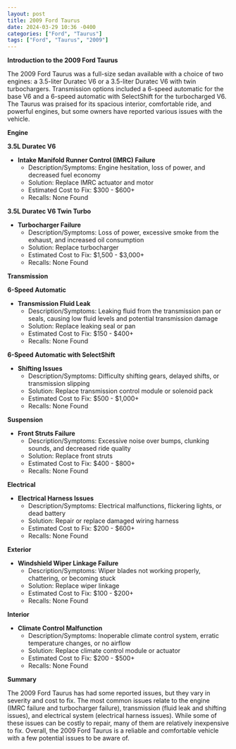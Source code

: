 ```yaml
---
layout: post
title: 2009 Ford Taurus
date: 2024-03-29 10:36 -0400
categories: ["Ford", "Taurus"]
tags: ["Ford", "Taurus", "2009"]
---
```

**Introduction to the 2009 Ford Taurus**

The 2009 Ford Taurus was a full-size sedan available with a choice of two engines: a 3.5-liter Duratec V6 or a 3.5-liter Duratec V6 with twin turbochargers. Transmission options included a 6-speed automatic for the base V6 and a 6-speed automatic with SelectShift for the turbocharged V6. The Taurus was praised for its spacious interior, comfortable ride, and powerful engines, but some owners have reported various issues with the vehicle.

**Engine**

**3.5L Duratec V6**

* **Intake Manifold Runner Control (IMRC) Failure**
    * Description/Symptoms: Engine hesitation, loss of power, and decreased fuel economy
    * Solution: Replace IMRC actuator and motor
    * Estimated Cost to Fix: $300 - $600+
    * Recalls: None Found

**3.5L Duratec V6 Twin Turbo**

* **Turbocharger Failure**
    * Description/Symptoms: Loss of power, excessive smoke from the exhaust, and increased oil consumption
    * Solution: Replace turbocharger
    * Estimated Cost to Fix: $1,500 - $3,000+
    * Recalls: None Found

**Transmission**

**6-Speed Automatic**

* **Transmission Fluid Leak**
    * Description/Symptoms: Leaking fluid from the transmission pan or seals, causing low fluid levels and potential transmission damage
    * Solution: Replace leaking seal or pan
    * Estimated Cost to Fix: $150 - $400+
    * Recalls: None Found

**6-Speed Automatic with SelectShift**

* **Shifting Issues**
    * Description/Symptoms: Difficulty shifting gears, delayed shifts, or transmission slipping
    * Solution: Replace transmission control module or solenoid pack
    * Estimated Cost to Fix: $500 - $1,000+
    * Recalls: None Found

**Suspension**

* **Front Struts Failure**
    * Description/Symptoms: Excessive noise over bumps, clunking sounds, and decreased ride quality
    * Solution: Replace front struts
    * Estimated Cost to Fix: $400 - $800+
    * Recalls: None Found

**Electrical**

* **Electrical Harness Issues**
    * Description/Symptoms: Electrical malfunctions, flickering lights, or dead battery
    * Solution: Repair or replace damaged wiring harness
    * Estimated Cost to Fix: $200 - $600+
    * Recalls: None Found

**Exterior**

* **Windshield Wiper Linkage Failure**
    * Description/Symptoms: Wiper blades not working properly, chattering, or becoming stuck
    * Solution: Replace wiper linkage
    * Estimated Cost to Fix: $100 - $200+
    * Recalls: None Found

**Interior**

* **Climate Control Malfunction**
    * Description/Symptoms: Inoperable climate control system, erratic temperature changes, or no airflow
    * Solution: Replace climate control module or actuator
    * Estimated Cost to Fix: $200 - $500+
    * Recalls: None Found

**Summary**

The 2009 Ford Taurus has had some reported issues, but they vary in severity and cost to fix. The most common issues relate to the engine (IMRC failure and turbocharger failure), transmission (fluid leak and shifting issues), and electrical system (electrical harness issues). While some of these issues can be costly to repair, many of them are relatively inexpensive to fix. Overall, the 2009 Ford Taurus is a reliable and comfortable vehicle with a few potential issues to be aware of.
